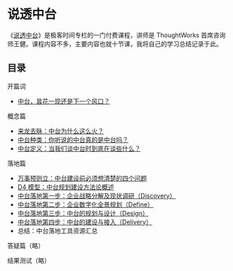 # 说透中台

《[说透中台](http://gk.link/a/11wKQ)》是极客时间专栏的一门付费课程，讲师是 ThoughtWorks 首席咨询师王健。课程内容不多，主要内容也就十节课，我将自己的学习总结记录于此。

## 目录

开篇词

- [中台，昙花一现还是下一个风口？](./0.中台，昙花一现还是下一个风口？.md)

概念篇

- [来龙去脉：中台为什么这么火？](./1.来龙去脉：中台为什么这么火？.md)
- [中台种类：你听说的中台真的是中台吗？](./2.中台种类：你听说的中台真的是中台吗？.md)
- [中台定义：当我们谈中台时到底在谈些什么？](./3.中台定义：当我们谈中台时到底在谈些什么？.md)

落地篇

- [万事预则立：中台建设前必须想清楚的四个问题](./4.万事预则立：中台建设前必须想清楚的四个问题.md)
- [D4 模型：中台规划建设方法论概述](./5.D4模型：中台规划建设方法论概述.md)
- [中台落地第一步：企业战略分解及现状调研（Discovery）](./6.中台落地第一步：企业战略分解及现状调研（Discovery）.md)
- [中台落地第二步：企业数字化全景规划（Define）](./7.中台落地第二步：企业数字化全景规划（Define）.md)
- [中台落地第三步：中台的规划与设计（Design）](./8.中台落地第三步：中台的规划与设计（Design）.md)
- [中台落地第四步：中台的建设与接入（Delivery）](./9.中台落地第四步：中台的建设与接入（Delivery）.md)
- 总结：中台落地工具资源汇总

答疑篇（略）

结果测试（略）
